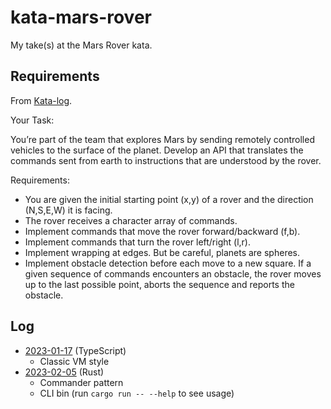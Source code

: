 # kata-mars-rover

My take(s) at the Mars Rover kata.

## Requirements

From [Kata-log](https://kata-log.rocks/mars-rover-kata).

Your Task:

You’re part of the team that explores Mars by sending remotely controlled vehicles to the surface of the planet. Develop an API that translates the commands sent from earth to instructions that are understood by the rover.

Requirements:

- You are given the initial starting point (x,y) of a rover and the direction (N,S,E,W) it is facing.
- The rover receives a character array of commands.
- Implement commands that move the rover forward/backward (f,b).
- Implement commands that turn the rover left/right (l,r).
- Implement wrapping at edges. But be careful, planets are spheres.
- Implement obstacle detection before each move to a new square. If a given sequence of commands encounters an obstacle, the rover moves up to the last possible point, aborts the sequence and reports the obstacle.

## Log

- [2023-01-17](2023-01-17-typescript/) (TypeScript)
  - Classic VM style
- [2023-02-05](2023-02-05-rust/) (Rust)
  - Commander pattern
  - CLI bin (run `cargo run -- --help` to see usage)
 
